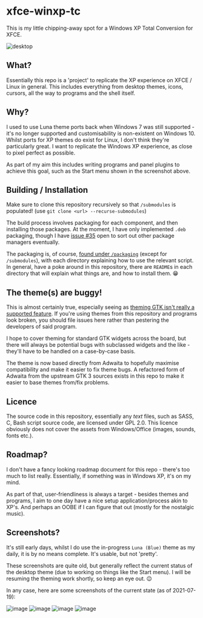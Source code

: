 # xfce-winxp-tc
This is my little chipping-away spot for a Windows XP Total Conversion for XFCE.

![desktop](https://user-images.githubusercontent.com/13258281/142736910-7393327e-5361-4347-a06e-783d23ab936c.png)


## What?
Essentially this repo is a 'project' to replicate the XP experience on XFCE / Linux in general. This includes everything from desktop themes, icons, cursors, all the way to programs and the shell itself.

## Why?
I used to use Luna theme ports back when Windows 7 was still supported - it's no longer supported and customisability is non-existent on Windows 10. Whilst ports for XP themes do exist for Linux, I don't think they're particularly great. I want to replicate the Windows XP experience, as close to pixel perfect as possible.

As part of my aim this includes writing programs and panel plugins to achieve this goal, such as the Start menu shown in the screenshot above.

## Building / Installation
Make sure to clone this repository recursively so that `/submodules` is populated! (use `git clone <url> --recurse-submodules`)

The build process involves packaging for each component, and then installing those packages. At the moment, I have only implemented `.deb` packaging, though I have [issue #35](https://github.com/rozniak/xfce-winxp-tc/issues/35) open to sort out other package managers eventually.

The packaging is, of course, [found under `/packaging`](https://github.com/rozniak/xfce-winxp-tc/tree/master/packaging) (except for `/submodules`), with each directory explaining how to use the relevant script. In general, have a poke around in this repository, there are `README`s in each directory that will explain what things are, and how to install them. 😁

## The theme(s) are buggy!
This is almost certainly true, especially seeing as [theming GTK isn't really a supported feature](https://stopthemingmy.app/). If you're using themes from this repository and programs look broken, you should file issues here rather than pestering the developers of said program.

I hope to cover theming for standard GTK widgets across the board, but there will always be potential bugs with subclassed widgets and the like - they'll have to be handled on a case-by-case basis.

The theme is now based directly from Adwaita to hopefully maximise compatibility and make it easier to fix theme bugs. A refactored form of Adwaita from the upstream GTK 3 sources exists in this repo to make it easier to base themes from/fix problems.

## Licence
The source code in this repository, essentially any *text* files, such as SASS, C, Bash script source code, are licensed under GPL 2.0. This licence obviously does not cover the assets from Windows/Office (images, sounds, fonts etc.).

## Roadmap?
I don't have a fancy looking roadmap document for this repo - there's too much to list really. Essentially, if something was in Windows XP, it's on my mind.

As part of that, user-friendliness is always a target - besides themes and programs, I aim to one day have a nice setup application/process akin to XP's. And perhaps an OOBE if I can figure that out (mostly for the nostalgic music).

## Screenshots?
It's still early days, whilst I do use the in-progress `Luna (Blue)` theme as my daily, it is by no means complete. It's usable, but not 'pretty'.

These screenshots are quite old, but generally reflect the current status of the desktop theme (due to working on things like the Start menu). I will be resuming the theming work shortly, so keep an eye out. 😉

In any case, here are some screenshots of the current state (as of 2021-07-19):

![image](https://user-images.githubusercontent.com/13258281/126234957-171b12a4-36c7-43ad-ba85-ddbfe4758acb.png)
![image](https://user-images.githubusercontent.com/13258281/126234968-c641bd9f-2109-4777-bb79-63a26bd30609.png)
![image](https://user-images.githubusercontent.com/13258281/126234983-1b1c0340-400e-4d98-9ea9-87fccde318cf.png)
![image](https://user-images.githubusercontent.com/13258281/126234993-911cc8fa-623d-4901-80fc-ac581c0abfe6.png)
